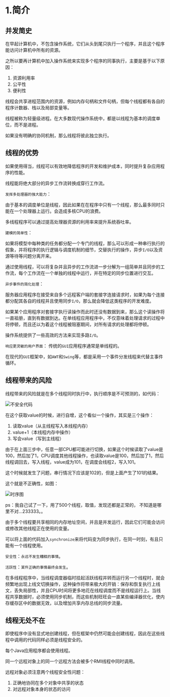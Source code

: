 # 1.简介
## 并发简史
在早起计算机中，不包含操作系统，它们从头到尾只执行一个程序，并且这个程序能访问计算机中所有的资源。

之所以要再计算机中加入操作系统来实现多个程序的同事执行，主要是基于以下原因：
1. 资源利用率
2. 公平性
3. 便利性

线程会共享进程范围内的资源，例如内存句柄和文件句柄，但每个线程都有各自的程序计数器、栈以及局部变量等。

线程被称为轻量级进程。在大多数现代操作系统中，都是以线程为基本的调度单位，而不是进程。

如果没有明确的协同机制，那么线程将彼此独立执行。

## 线程的优势
如果使用得当，线程可以有效地降低程序的开发和维护成本，同时提升复杂应用程序的性能。

线程能将绝大部分的异步工作流转换成穿行工作流。

`发挥多处理器的强大能力`：

由于基本的调度单位是线程，因此如果在在程序中只有一个线程，那么最多同时只能在一个处理器上运行。会造成多核CPU的浪费。

多线程程序可以通过提高处理器资源的利用率来提升系统吞吐率。

`建模的简单性`：

如果将模型中每种类的任务都分配一个专门的线程，那么可以形成一种串行执行的假象，并将程序的执行逻辑与调度机制的细节，交替执行的操作，异步`I/O`以及资源等待等问题分离开来。

通过使用线程，可以将复杂并且异步的工作流进一步分解为一组简单并且同步的工作流，每个工作流在一个单独的线程中运行，并在特定的同步位置进行交互。

`异步事件的简化处理`：

服务器应用程序在接受来自多个远程客户端的套接字连接请求时，如果为每个连接都分配其各自的线程并且使用同步`I/O`，那么就会降低这类程序的开发难度。

如果某个应用程序对套接字执行读操作而此时还没有数据到来，那么这个读操作将一直祖册，直到有数据到达。在单线程应用程序中，不仅意味着处理请求的过程中将停顿，而且还以为着这个线程被阻塞期间，对所有请求的处理都将停顿。


操作系统提供了一些高效的方法来实现多路`I/O`。

`响应更灵敏的用户界面`：
传统的`GUI`应用程序通常是单线程的。

在现代的`GUI`框架中，如`AWT`和`Swing`等，都是采用一个事件分发线程来代替主事件循环。

## 线程带来的风险

线程带来的风险就是在多个线程同时执行中，执行顺序是不可预测的，如代码：

![不安全代码](https://tvax1.sinaimg.cn/large/005VwC5mly1g82gvyu36fj30he07m0u2.jpg)

在这个获取value的时候，进行自增，这个看似一个操作，其实是三个操作：
1. 读取value（从主线程写入本线程内存）
2. value+1（本线程内存中操作）
3. 写会value（写到主线程）

由于在上面三步中，任意一部CPU都可能进行切换，如果这个时候读取了value是100，然后加了1，CPU调度其他线程操作，也读取value是100，然后加了1，然后线程调回去，写入线程，value成为101，在调度会线程2，写入101。

这个时候就发生了问题，串行情况下应该是102的，但是上面产生了101的结果。

这个就是不正确性，如图：

![时序图](https://tva1.sinaimg.cn/large/005VwC5mly1g82h5i7rapj311x0et13w.jpg)

ps：我自己试了一下，用了500个线程，取值，发现还都是正常的， 不知道是哪里不对...233333。。

由于多个线程要共享相同的内存地址空间，并且是并发运行，因此它们可能会访问或修改其他线程正在使用的变量。

可以将上面的代码加入`synchronize`来将代码变为同步执行，在同一时刻，有且只能有一个线程使用。


`安全性`：`永远不发生糟糕的事情`。

`活跃性`：`某件正确的事情最终会发生`。

在多线程程序中，当线程调度器临时挂起活跃线程并转而运行另一个线程时，就会频繁地出现上线文切换操作，这种操作将带来极大的开销：保存和恢复执行上线文，丢失局部性，并且CPU时间将更多地花在线程调度而不是线程运行上。当线程共享数据时，必须使用同步机制，而这些机制旺旺会一直某些编译器优化，使内存缓存区中的数据无效，以及增加共享内存总线的同步流量。

## 线程无处不在
即使程序中没有显式地创建线程，但在框架中仍然可能会创建线程，因此在这些线程中调用的代码同样必须是线程安全的。

每个Java应用程序都会使用线程。

同一个远程对象上的同一个远程方法会被多个RMI线程中同时调用。

远程对象必须注意两个线程安全性问题：
1. 正确地协同在多个对象中共享的状态
2. 对远程对象本身的状态的访问
